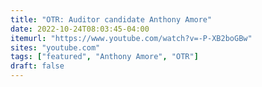 ```yaml
---
title: "OTR: Auditor candidate Anthony Amore"
date: 2022-10-24T08:03:45-04:00
itemurl: "https://www.youtube.com/watch?v=-P-XB2boGBw"
sites: "youtube.com"
tags: ["featured", "Anthony Amore", "OTR"]
draft: false
---
```


